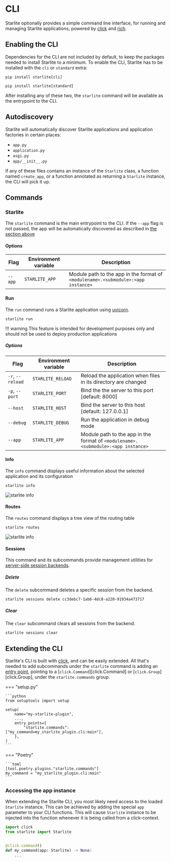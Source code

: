 # CLI

Starlite optionally provides a simple command line interface, for running and managing
Starlite applications, powered by [click](https://click.palletsprojects.com/) and
[rich](https://rich.readthedocs.io).

## Enabling the CLI

Dependencies for the CLI are not included by default, to keep the packages needed to install
Starlite to a minimum. To enable the CLI, Starlite has to be installed with the `cli` or `standard`
extra:

```shell
pip install starlite[cli]
```

```shell
pip install starlite[standard]
```

After installing any of these two, the `starlite` command will be available as the entrypoint
to the CLI.

## Autodiscovery

Starlite will automatically discover Starlite applications and application factories in
certain places:

- `app.py`
- `application.py`
- `asgi.py`
- `app/__init__.py`

If any of these files contains an instance of the `Starlite` class, a function named `create_app`,
or a function annotated as returning a `Starlite` instance, the CLI will pick it up.


## Commands

### Starlite

The `starlite` command is the main entrypoint to the CLI. If the `--app` flag is not passed,
the app will be automatically discovered as described in [the section above](#autodiscovery)

#### Options

| Flag             | Environment variable | Description                                                                       |
|------------------|----------------------|-----------------------------------------------------------------------------------|
| `--app`          | `STARLITE_APP`       | Module path to the app in the format of `<modulename>.<submodule>:<app instance>` |


#### Run

The `run` command runs a Starlite application using [uvicorn](https://www.uvicorn.org/).

```shell
starlite run
```

!!! warning
    This feature is intended for development purposes only and should not be used to
    deploy production applications


<!-- markdownlint-disable -->
##### Options
<!-- markdownlint-restore -->

| Flag             | Environment variable | Description                                                                       |
|------------------|----------------------|-----------------------------------------------------------------------------------|
| `-r`, `--reload` | `STARLITE_RELOAD`    | Reload the application when files in its directory are changed                    |
| `-p`, `--port`   | `STARLITE_PORT`      | Bind the the server to this port [default: 8000]                                  |
| `--host`         | `STARLITE_HOST`      | Bind the server to this host [default: 127.0.0.1]                                 |
| `--debug`        | `STARLITE_DEBUG`     | Run the application in debug mode                                                 |
| `--app`          | `STARLITE_APP`       | Module path to the app in the format of `<modulename>.<submodule>:<app instance>` |


#### Info

The `info` command displays useful information about the selected application and its configuration

```shell
starlite info
```

![starlite info](/starlite/images/cli/starlite_info.png)


#### Routes

The `routes` command displays a tree view of the routing table

```shell
starlite routes
```

![starlite info](/starlite/images/cli/starlite_routes.png)


#### Sessions

This command and its subcommands provide management utilities for
[server-side session backends](/starlite/usage/7-middleware/3-builtin-middlewares/5-session-middleware/#server-side-sessions).


##### Delete

The `delete` subcommand deletes a specific session from the backend.

```shell
starlite sessions delete cc3debc7-1ab6-4dc8-a220-91934a473717
```

##### Clear

The `clear` subcommand clears all sessions from the backend.

```shell
starlite sessions clear
```

## Extending the CLI

Starlite's CLI is built with [click](https://click.palletsprojects.com/), and can be easily extended.
All that's needed to add subcommands under the `starlite` command is adding an
[entry point](https://packaging.python.org/en/latest/specifications/entry-points/), pointing
to a [`click.Command`][click.Command] or [`click.Group`][click.Group], under the
`starlite.commands` group.

=== "setup.py"

    ```python
    from setuptools import setup

    setup(
        name="my-starlite-plugin",
        ...,
        entry_points={
            "starlite.commands": ["my_command=my_starlite_plugin.cli:main"],
        },
    )
    ```

=== "Poetry"

    ```toml
    [tool.poetry.plugins."starlite.commands"]
    my_command = "my_starlite_plugin.cli:main"
    ```

### Accessing the app instance

When extending the Starlite CLI, you most likely need access to the loaded `Starlite` instance.
This can be achieved by adding the special `app` parameter to your CLI functions. This will cause
`Starlite` instance to be injected into the function whenever it is being called from a click-context.

```python
import click
from starlite import Starlite


@click.command()
def my_command(app: Starlite) -> None:
    ...
```
